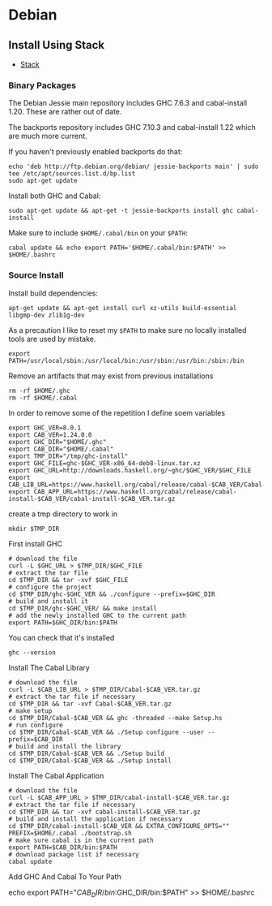 # Debian

## Install Using Stack

  * [Stack](https://docs.haskellstack.org/en/stable/install_and_upgrade/#debian)

### Binary Packages

The Debian Jessie main repository includes GHC 7.6.3 and cabal-install 1.20.  These are rather out of date.

The backports repository includes GHC 7.10.3 and cabal-install 1.22 which are much more current.

If you haven't previously enabled backports do that:

```
echo 'deb http://ftp.debian.org/debian/ jessie-backports main' | sudo tee /etc/apt/sources.list.d/bp.list
sudo apt-get update
```

Install both GHC and Cabal:

```
sudo apt-get update && apt-get -t jessie-backports install ghc cabal-install
```

Make sure to include `$HOME/.cabal/bin` on your `$PATH`:

```
cabal update && echo export PATH='$HOME/.cabal/bin:$PATH' >> $HOME/.bashrc
```

### Source Install

Install build dependencies:

```
apt-get update && apt-get install curl xz-utils build-essential libgmp-dev zlib1g-dev 
```


As a precaution I like to reset my `$PATH` to make sure no locally installed tools are used by mistake.

```
export PATH=/usr/local/sbin:/usr/local/bin:/usr/sbin:/usr/bin:/sbin:/bin
```

Remove an artifacts that may exist from previous installations

```
rm -rf $HOME/.ghc
rm -rf $HOME/.cabal
```

In order to remove some of the repetition I define soem variables

```
export GHC_VER=8.0.1
export CAB_VER=1.24.0.0
export GHC_DIR="$HOME/.ghc"
export CAB_DIR="$HOME/.cabal"
export TMP_DIR="/tmp/ghc-install"
export GHC_FILE=ghc-$GHC_VER-x86_64-deb8-linux.tar.xz
export GHC_URL=http://downloads.haskell.org/~ghc/$GHC_VER/$GHC_FILE
export CAB_LIB_URL=https://www.haskell.org/cabal/release/cabal-$CAB_VER/Cabal-$CAB_VER.tar.gz
export CAB_APP_URL=https://www.haskell.org/cabal/release/cabal-install-$CAB_VER/cabal-install-$CAB_VER.tar.gz
```

create a tmp directory to work in

```
mkdir $TMP_DIR
```

First install GHC

```
# download the file
curl -L $GHC_URL > $TMP_DIR/$GHC_FILE
# extract the tar file
cd $TMP_DIR && tar -xvf $GHC_FILE
# configure the project
cd $TMP_DIR/ghc-$GHC_VER && ./configure --prefix=$GHC_DIR
# build and install it
cd $TMP_DIR/ghc-$GHC_VER/ && make install
# add the newly installed GHC to the current path
export PATH=$GHC_DIR/bin:$PATH
```

You can check that it's installed

```
ghc --version
```

Install The Cabal Library

```
# download the file
curl -L $CAB_LIB_URL > $TMP_DIR/Cabal-$CAB_VER.tar.gz
# extract the tar file if necessary
cd $TMP_DIR && tar -xvf Cabal-$CAB_VER.tar.gz
# make setup 
cd $TMP_DIR/Cabal-$CAB_VER && ghc -threaded --make Setup.hs
# run configure
cd $TMP_DIR/Cabal-$CAB_VER && ./Setup configure --user --prefix=$CAB_DIR
# build and install the library
cd $TMP_DIR/Cabal-$CAB_VER && ./Setup build
cd $TMP_DIR/Cabal-$CAB_VER && ./Setup install 
```

Install The Cabal Application

```
# download the file
curl -L $CAB_APP_URL > $TMP_DIR/cabal-install-$CAB_VER.tar.gz
# extract the tar file if necessary
cd $TMP_DIR && tar -xvf cabal-install-$CAB_VER.tar.gz
# build and install the application if necessary 
cd $TMP_DIR/cabal-install-$CAB_VER && EXTRA_CONFIGURE_OPTS="" PREFIX=$HOME/.cabal ./bootstrap.sh
# make sure cabal is in the current path
export PATH=$CAB_DIR/bin:$PATH
# download package list if necessary
cabal update
```

Add GHC And Cabal To Your Path

echo export PATH="$CAB_DIR/bin:$GHC_DIR/bin:\$PATH" >> $HOME/.bashrc

